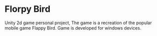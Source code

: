 # Florpy Bird
Unity 2d game personal project, The game is a recreation of the popular mobile game Flappy Bird. Game is developed for windows devices.
